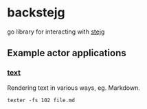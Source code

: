 # backstejg

go library for interacting with [stejg](http://stejg.7de.se)

## Example actor applications

### [text](../../tree/master/text)

Rendering text in various ways, eg. Markdown.

    texter -fs 102 file.md

